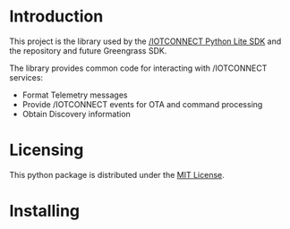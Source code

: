# Introduction
This project is the library used by the
[/IOTCONNECT Python Lite SDK](https://github.com/avnet-iotconnect/iotc-python-lite-sdk) and the repository
and future Greengrass SDK.

The library provides common code for interacting with /IOTCONNECT services:
* Format Telemetry messages
* Provide /IOTCONNECT events for OTA and command processing
* Obtain Discovery information

# Licensing

This python package is distributed under the [MIT License](LICENSE.md).

# Installing

